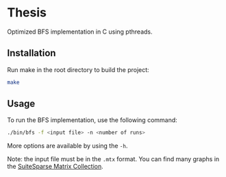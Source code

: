 # Thesis

Optimized BFS implementation in C using pthreads.

## Installation

Run make in the root directory to build the project:
  ```bash
  make
  ```

## Usage

To run the BFS implementation, use the following command:
```bash
./bin/bfs -f <input file> -n <number of runs>
```
More options are available by using the `-h`.

Note: the input file must be in the `.mtx` format. You can find many graphs in the [SuiteSparse Matrix Collection](https://sparse.tamu.edu/).